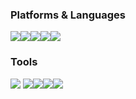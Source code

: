 ### Platforms & Languages

<span><img src="https://img.shields.io/badge/iOS-000000?style=flat&logo=ios&logoColor=white" /></span><span><img src="https://img.shields.io/badge/Swift-FA7343?style=flat&logo=swift&logoColor=white" /></span><span><img src="https://img.shields.io/badge/Python-3776AB?style=flat&logo=python&logoColor=white" /></span><span><img src="https://img.shields.io/badge/Dart-0175C2?style=flat&logo=dart&logoColor=white" /></span><span><img src="https://img.shields.io/badge/C++-00599C?style=flat&logo=c%2B%2B&logoColor=white" /></span>

### Tools

<span><img src="https://img.shields.io/badge/Xcode-1575F9?style=flat&logo=xcode&logoColor=white" /></span>
<span><img src="https://img.shields.io/badge/Firebase-FFCA28?style=flat&logo=firebase&logoColor=white" /></span><span><img src="https://img.shields.io/badge/VSCode-007ACC?style=flat&logo=visual-studio-code&logoColor=white" /></span><span><img src="https://img.shields.io/badge/GitHub-181717?style=flat&logo=github&logoColor=white" /></span><span><img src="https://img.shields.io/badge/Figma-F24E1E?style=flat&logo=figma&logoColor=white" /></span>